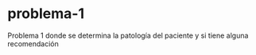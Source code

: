 # problema-1
Problema 1 donde se determina la patología del paciente y si tiene alguna recomendación
